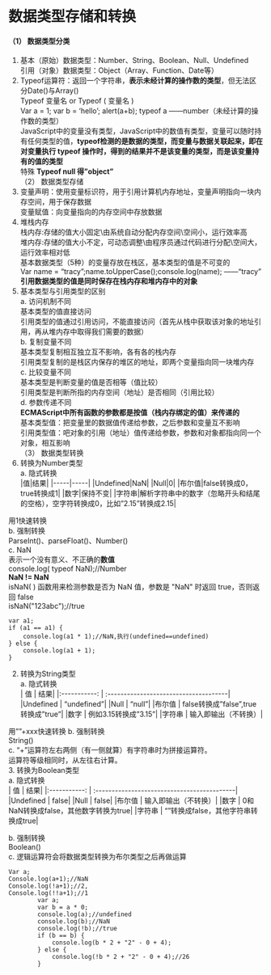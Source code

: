 # 数据类型存储和转换  
#### （1）	数据类型分类  
1.	基本（原始）数据类型：Number、String、Boolean、Null、Undefined  
引用（对象）数据类型：Object（Array、Function、Date等）  
2.	Typeof运算符：返回一个字符串，**表示未经计算的操作数的类型**，但无法区分Date()与Array()  
Typeof 变量名  or   Typeof ( 变量名 )   
Var a = 1; var b = ‘hello’; alert(a+b); typeof a  ——number（未经计算的操作数的类型）  
JavaScript中的变量没有类型，JavaScript中的数值有类型，变量可以随时持有任何类型的值，**typeof检测的是数据的类型，而变量与数据关联起来，即在对变量执行 typeof 操作时，得到的结果并不是该变量的类型，而是该变量持有的值的类型**  
特殊  **Typeof null  得”object”**  
（2）	数据类型存储  
1.	变量声明：使用变量标识符，用于引用计算机内存地址，变量声明指向一块内存空间，用于保存数据  
变量赋值：向变量指向的内存空间中存放数据  
2.	堆栈内存  
栈内存:存储的值大小固定\由系统自动分配内存空间\空间小，运行效率高  
堆内存:存储的值大小不定，可动态调整\由程序员通过代码进行分配\空间大，运行效率相对低  
基本数据类型（5种）的变量存放在栈区，基本类型的值是不可变的  
Var name = “tracy”;name.toUpperCase();console.log(name);  ——“tracy”  
**引用数据类型的值是同时保存在栈内存和堆内存中的对象**   
3.	基本类型与引用类型的区别  
a.	访问机制不同  
基本类型的值直接访问  
引用类型的值通过引用访问，不能直接访问（首先从栈中获取该对象的地址引用，再从堆内存中取得我们需要的数据）  
b.	复制变量不同  
基本类型复制相互独立互不影响，各有各的栈内存  
引用类型复制的是栈区内保存的堆区的地址，即两个变量指向同一块堆内存  
c.	比较变量不同  
基本类型是判断变量的值是否相等（值比较）  
引用类型是判断所指的内存空间（地址）是否相同（引用比较）  
d.	参数传递不同  
**ECMAScript中所有函数的参数都是按值（栈内存绑定的值）来传递的**  
基本类型值：把变量里的数据值传递给参数，之后参数和变量互不影响  
引用类型值：吧对象的引用（地址）值传递给参数，参数和对象都指向同一个对象，相互影响  
（3）	数据类型转换  
1.	转换为Number类型  
a.	隐式转换  
|值|结果|
|-----|-----|
|Undefined|NaN|
|Null|0|
|布尔值|false转换成0，true转换成1|
|数字|保持不变|
|字符串|解析字符串中的数字（忽略开头和结尾的空格），空字符转换成0，比如”2.15”转换成2.15|

用1快速转换  
b.	强制转换  
ParseInt()、parseFloat()、Number()  
c.	NaN  
表示一个没有意义、不正确的**数值**  
console.log( typeof  NaN);//Number  
**NaN != NaN**  
isNaN( ) 函数用来检测参数是否为 NaN 值，参数是 "NaN" 时返回 true，否则返回 false  
isNaN("123abc");//true  
```
var a1;
if (a1 == a1) {
    console.log(a1 * 1);//NaN,执行(undefined==undefined)
} else {
    console.log(a1 + 1);
}
```
2.	转换为String类型  
a.	隐式转换  
|     值    |    结果|
|:-----------: | :-------------------------------------|
|Undefined   |  “undefined”|
|Null        |  “null”|
|布尔值      | false转换成”false”,true转换成”true”|
|数字        |  例如3.15转换成”3.15”|
|字符串     |  输入即输出（不转换）|

用””+xxx快速转换
b.	强制转换  
String()  
c.	“+”运算符左右两侧（有一侧就算）有字符串时为拼接运算符。  
 运算符等级相同时，从左往右计算。  
3.	转换为Boolean类型  
a.	隐式转换  
|      值    |    结果|
|:-----------: | :-------------------------------------------|
|Undefined   |   false|
|Null        |  false|
|布尔值      |  输入即输出（不转换）|
|数字        |  0和NaN转换成false，其他数字转换为true|
|字符串      |    “”转换成false，其他字符串转换成true|

b.	强制转换  
Boolean()  
c.	逻辑运算符会将数据类型转换为布尔类型之后再做运算  
```
Var a;
Console.log(a+1);//NaN
Console.log(!a+1);//2,
Console.log(!!a+1);//1
        var a;
        var b = a * 0;
        console.log(a);//undefined
        console.log(b);//NaN
        console.log(!b);//true
        if (b == b) {
            console.log(b * 2 + "2" - 0 + 4);
        } else {
            console.log(!b * 2 + "2" - 0 + 4);//26
        }
```
